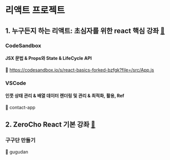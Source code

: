 # 리액트 프로젝트
## 1. 누구든지 하는 리액트: 초심자를 위한 react 핵심 강좌 [🔗](https://www.inflearn.com/course/react-velopert?utm_source=inflearn&utm_medium=social&utm_campaign=share)
### CodeSandbox
#### JSX 문법 & Props와 State & LifeCycle API
🔗 https://codesandbox.io/s/react-basics-forked-bzfgk?file=/src/App.js

### VSCode
#### 인풋 상태 관리 & 배열 데이터 렌더링 및 관리 & 최적화, 활용, Ref
📁 contact-app

## 2. ZeroCho React 기본 강좌 [🔗](https://www.youtube.com/playlist?list=PLcqDmjxt30RtqbStQqk-eYMK8N-1SYIFn)
### 구구단 만들기
📁 gugudan
